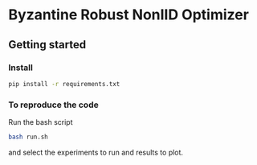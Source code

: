 # Byzantine Robust NonIID Optimizer

## Getting started
### Install 
```bash
pip install -r requirements.txt
```
### To reproduce the code
Run the bash script 
```bash
bash run.sh
```
and select the experiments to run and results to plot. 